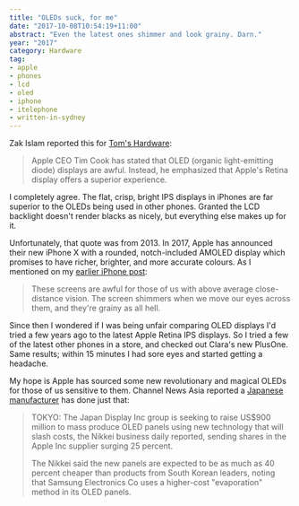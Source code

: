 ```yaml
---
title: "OLEDs suck, for me"
date: "2017-10-08T10:54:19+11:00"
abstract: "Even the latest ones shimmer and look grainy. Darn."
year: "2017"
category: Hardware
tag:
- apple
- phones
- lcd
- oled
- iphone
- itelephone
- written-in-sydney
---
```

Zak Islam reported this for [Tom's Hardware]:

> Apple CEO Tim Cook has stated that OLED (organic light-emitting diode) displays are awful. Instead, he emphasized that Apple's Retina display offers a superior experience.

I completely agree. The flat, crisp, bright IPS displays in iPhones are far superior to the OLEDs being used in other phones. Granted the LCD backlight doesn't render blacks as nicely, but everything else makes up for it.

Unfortunately, that quote was from 2013. In 2017, Apple has announced their new iPhone X with a rounded, notch-included AMOLED display which promises to have richer, brighter, and more accurate colours. As I mentioned on my [earlier iPhone post]:

> These screens are awful for those of us with above average close-distance vision. The screen shimmers when we move our eyes across them, and they're grainy as all hell.

Since then I wondered if I was being unfair comparing OLED displays I'd tried a few years ago to the latest Apple Retina IPS displays. So I tried a few of the latest other phones in a store, and checked out Clara's new PlusOne. Same results; within 15 minutes I had sore eyes and started getting a headache.

My hope is Apple has sourced some new revolutionary and magical OLEDs for those of us sensitive to them. Channel News Asia reported a [Japanese manufacturer] has done just that:

> TOKYO: The Japan Display Inc group is seeking to raise US$900 million to mass produce OLED panels using new technology that will slash costs, the Nikkei business daily reported, sending shares in the Apple Inc supplier surging 25 percent.
>
> The Nikkei said the new panels are expected to be as much as 40 percent cheaper than products from South Korean leaders, noting that Samsung Electronics Co uses a higher-cost "evaporation" method in its OLED panels.

[Tom's Hardware]: http://www.tomshardware.com/news/Tim-Cook-OLED-Displays-Apple,21057.html "Tim Cook on OLED Displays"

[earlier iPhone post]: https://rubenerd.com/apple-september-2017-kit/ "Rubénerd: Apple’s September 2017 kit"
[Japanese manufacturer]: http://www.channelnewsasia.com/news/technology/japan-display-said-to-seek-us-900-million-for-new-oled-production-method--shares-soar-9277966?utm_source=UTM_IS_SPAM&utm_medium=UTM_IS_SPAM "Channel News Asia: Japan Display said to seek US$900 million for new OLED production method, shares soar"

